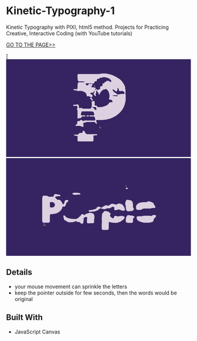 # Kinetic-Typography-1
Kinetic Typography with PIXI, html5 method.
Projects for Practicing Creative, Interactive Coding (with YouTube tutorials)

[GO TO THE PAGE>>](https://yooheana.github.io/Kinetic-Typography-1/)

[![Preview1](./kt1-preview_p.gif)
[![Preview2](./kt1-preview_purple.gif)](https://yooheana.github.io/Kinetic-Typography-1/)


Details
-------------
* your mouse movement can sprinkle the letters
* keep the pointer outside for few seconds, then the words would be original
      
      
## Built With

* JavaScript Canvas
